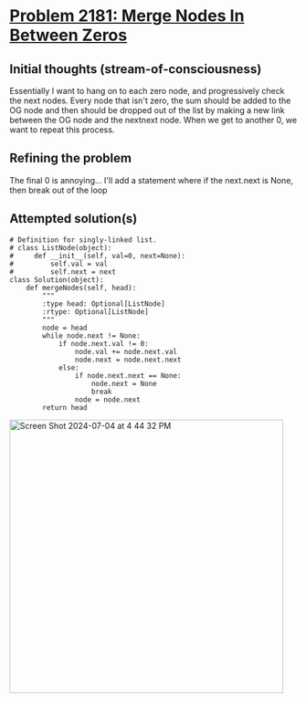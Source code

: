 # [Problem 2181: Merge Nodes In Between Zeros](https://leetcode.com/problems/merge-nodes-in-between-zeros/description/)

## Initial thoughts (stream-of-consciousness)
Essentially I want to hang on to each zero node, and progressively check the next nodes. Every node that isn't zero, the sum should be added to the OG node and then should be dropped out of the list by making a new link between the OG node and the nextnext node. 
When we get to another 0, we want to repeat this process.

## Refining the problem
The final 0 is annoying... I'll add a statement where if the next.next is None, then break out of the loop

## Attempted solution(s)
```
# Definition for singly-linked list.
# class ListNode(object):
#     def __init__(self, val=0, next=None):
#         self.val = val
#         self.next = next
class Solution(object):
    def mergeNodes(self, head):
        """
        :type head: Optional[ListNode]
        :rtype: Optional[ListNode]
        """
        node = head
        while node.next != None:
            if node.next.val != 0:
                node.val += node.next.val
                node.next = node.next.next
            else:
                if node.next.next == None:
                    node.next = None
                    break
                node = node.next
        return head
```
<img width="479" alt="Screen Shot 2024-07-04 at 4 44 32 PM" src="https://github.com/KatieONell/leetcode-solutions/assets/12962290/1864b9ab-f280-431e-88c8-f118c64f03b4">

